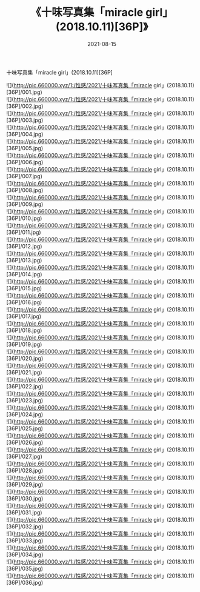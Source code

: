 ﻿---
layout: post
title:  《十味写真集「miracle girl」(2018.10.11)[36P]》
date:   2021-08-15
img: http://pic.660000.xyz/1:/性感/2021/十味写真集「miracle girl」(2018.10.11)[36P]/000.jpg
categories: [美女, 清纯, 唯美]
---

十味写真集「miracle girl」(2018.10.11)[36P]

  ![](http://pic.660000.xyz/1:/性感/2021/十味写真集「miracle girl」(2018.10.11)[36P]/001.jpg) <br> ![](http://pic.660000.xyz/1:/性感/2021/十味写真集「miracle girl」(2018.10.11)[36P]/002.jpg) <br> ![](http://pic.660000.xyz/1:/性感/2021/十味写真集「miracle girl」(2018.10.11)[36P]/003.jpg) <br> ![](http://pic.660000.xyz/1:/性感/2021/十味写真集「miracle girl」(2018.10.11)[36P]/004.jpg) <br> ![](http://pic.660000.xyz/1:/性感/2021/十味写真集「miracle girl」(2018.10.11)[36P]/005.jpg) <br> ![](http://pic.660000.xyz/1:/性感/2021/十味写真集「miracle girl」(2018.10.11)[36P]/006.jpg) <br> ![](http://pic.660000.xyz/1:/性感/2021/十味写真集「miracle girl」(2018.10.11)[36P]/007.jpg) <br> ![](http://pic.660000.xyz/1:/性感/2021/十味写真集「miracle girl」(2018.10.11)[36P]/008.jpg) <br> ![](http://pic.660000.xyz/1:/性感/2021/十味写真集「miracle girl」(2018.10.11)[36P]/009.jpg) <br> ![](http://pic.660000.xyz/1:/性感/2021/十味写真集「miracle girl」(2018.10.11)[36P]/010.jpg) <br> ![](http://pic.660000.xyz/1:/性感/2021/十味写真集「miracle girl」(2018.10.11)[36P]/011.jpg) <br> ![](http://pic.660000.xyz/1:/性感/2021/十味写真集「miracle girl」(2018.10.11)[36P]/012.jpg) <br> ![](http://pic.660000.xyz/1:/性感/2021/十味写真集「miracle girl」(2018.10.11)[36P]/013.jpg) <br> ![](http://pic.660000.xyz/1:/性感/2021/十味写真集「miracle girl」(2018.10.11)[36P]/014.jpg) <br> ![](http://pic.660000.xyz/1:/性感/2021/十味写真集「miracle girl」(2018.10.11)[36P]/015.jpg) <br> ![](http://pic.660000.xyz/1:/性感/2021/十味写真集「miracle girl」(2018.10.11)[36P]/016.jpg) <br> ![](http://pic.660000.xyz/1:/性感/2021/十味写真集「miracle girl」(2018.10.11)[36P]/017.jpg) <br> ![](http://pic.660000.xyz/1:/性感/2021/十味写真集「miracle girl」(2018.10.11)[36P]/018.jpg) <br> ![](http://pic.660000.xyz/1:/性感/2021/十味写真集「miracle girl」(2018.10.11)[36P]/019.jpg) <br> ![](http://pic.660000.xyz/1:/性感/2021/十味写真集「miracle girl」(2018.10.11)[36P]/020.jpg) <br> ![](http://pic.660000.xyz/1:/性感/2021/十味写真集「miracle girl」(2018.10.11)[36P]/021.jpg) <br> ![](http://pic.660000.xyz/1:/性感/2021/十味写真集「miracle girl」(2018.10.11)[36P]/022.jpg) <br> ![](http://pic.660000.xyz/1:/性感/2021/十味写真集「miracle girl」(2018.10.11)[36P]/023.jpg) <br> ![](http://pic.660000.xyz/1:/性感/2021/十味写真集「miracle girl」(2018.10.11)[36P]/024.jpg) <br> ![](http://pic.660000.xyz/1:/性感/2021/十味写真集「miracle girl」(2018.10.11)[36P]/025.jpg) <br> ![](http://pic.660000.xyz/1:/性感/2021/十味写真集「miracle girl」(2018.10.11)[36P]/026.jpg) <br> ![](http://pic.660000.xyz/1:/性感/2021/十味写真集「miracle girl」(2018.10.11)[36P]/027.jpg) <br> ![](http://pic.660000.xyz/1:/性感/2021/十味写真集「miracle girl」(2018.10.11)[36P]/028.jpg) <br> ![](http://pic.660000.xyz/1:/性感/2021/十味写真集「miracle girl」(2018.10.11)[36P]/029.jpg) <br> ![](http://pic.660000.xyz/1:/性感/2021/十味写真集「miracle girl」(2018.10.11)[36P]/030.jpg) <br> ![](http://pic.660000.xyz/1:/性感/2021/十味写真集「miracle girl」(2018.10.11)[36P]/031.jpg) <br> ![](http://pic.660000.xyz/1:/性感/2021/十味写真集「miracle girl」(2018.10.11)[36P]/032.jpg) <br> ![](http://pic.660000.xyz/1:/性感/2021/十味写真集「miracle girl」(2018.10.11)[36P]/033.jpg) <br> ![](http://pic.660000.xyz/1:/性感/2021/十味写真集「miracle girl」(2018.10.11)[36P]/034.jpg) <br> ![](http://pic.660000.xyz/1:/性感/2021/十味写真集「miracle girl」(2018.10.11)[36P]/035.jpg) <br> ![](http://pic.660000.xyz/1:/性感/2021/十味写真集「miracle girl」(2018.10.11)[36P]/036.jpg) <br>